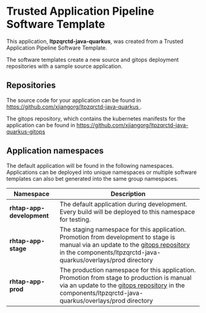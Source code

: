 # Trusted Application Pipeline Software Template

This application, **ltpzqrctd-java-quarkus**, was created from a Trusted Application Pipeline Software Template.

The software templates create a new source and gitops deployment repositories with a sample source application. 

## Repositories

The source code for your application can be found in [https://github.com/xjiangorg/ltpzqrctd-java-quarkus ](https://github.com/xjiangorg/ltpzqrctd-java-quarkus ).
 
The gitops repository, which contains the kubernetes manifests for the application can be found in 
[https://github.com/xjiangorg/ltpzqrctd-java-quarkus-gitops ](https://github.com/xjiangorg/ltpzqrctd-java-quarkus-gitops ) 

## Application namespaces 

The default application will be found in the following namespaces. Applications can be deployed into unique namespaces or multiple software templates can also bet generated into the same group namespaces.  

|  Namespace   |  Description   |  
| -------- | -------- |   
| **rhtap-app-development** | The default application during development. Every build will be deployed to this namespace for testing. | 
| **rhtap-app-stage** | The staging namespace for this application. Promotion from development to stage is manual via an update to the [gitops repository](https://github.com/xjiangorg/ltpzqrctd-java-quarkus-gitops ) in the components/ltpzqrctd-java-quarkus/overlays/prod directory |  
| **rhtap-app-prod** | The production namespace for this application. Promotion from stage to production is manual via an update to the [gitops repository](https://github.com/xjiangorg/ltpzqrctd-java-quarkus-gitops ) in the components/ltpzqrctd-java-quarkus/overlays/prod directory | 